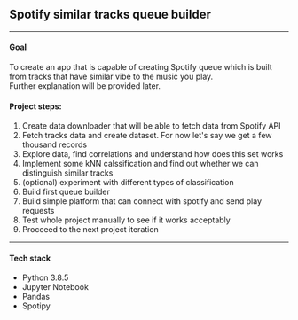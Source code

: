 ## Spotify similar tracks queue builder
***
#### Goal
To create an app that is capable of creating Spotify queue which is built from tracks that have similar vibe to the music you play.  
Further explanation will be provided later.

#### Project steps:
1. Create data downloader that will be able to fetch data from Spotify API
1. Fetch tracks data and create dataset. For now let's say we get a few thousand records
1. Explore data, find correlations and understand how does this set works
1. Implement some kNN calssification and find out whether we can distinguish similar tracks
1. (optional) experiment with different types of classification
1. Build first queue builder
1. Build simple platform that can connect with spotify and send play requests
1. Test whole project manually to see if it works acceptably
1. Procceed to the next project iteration

***
#### Tech stack
* Python 3.8.5
* Jupyter Notebook
* Pandas
* Spotipy
 
